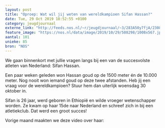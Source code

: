 ```yaml
---
layout: post
title: "Oproep: Wat wil jij weten van wereldkampioen Sifan Hassan?"
date: Tue, 29 Oct 2019 18:52:55 +0100
category: jeugdjournaal
externe_link: "http://feeds.nos.nl/~r/jeugdjournaal/~3/283A50y7fjA/2308198"
feature_image: "https://nos.nl/data/image/2019/10/29/588298/1008x567.jpg"
aantal: 101
unieke: 85
bron: "NOS"
---
```


<p>We gaan binnenkort met jullie vragen langs bij een van de succesvolste atleten van Nederland: Sifan Hassan.</p>
<p>Een paar weken geleden won Hassan goud op de 1500 meter én de 10.000 meter. Nog nooit won iemand goud op deze twee afstanden. Heb jij een vraag voor de wereldkampioen? Stuur hem dan uiterlijk woensdag 30 oktober in.</p>
<p>Sifan is 26 jaar, werd geboren in Ethiopië en wilde vroeger wetenschapper worden. Ze kwam op haar 15de naar Nederland en schreef zich in bij een atletiekclub. Dat werd een groot succes!</p>
<p>Vorige maand maakten we deze video over haar: </p><img src="http://feeds.feedburner.com/~r/jeugdjournaal/~4/283A50y7fjA" height="1" width="1" alt=""/>
